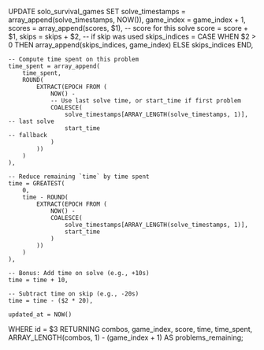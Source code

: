 UPDATE solo_survival_games
SET
    solve_timestamps = array_append(solve_timestamps, NOW()),
    game_index = game_index + 1,
    scores = array_append(scores, $1),  -- score for this solve
    score = score + $1,
    skips = skips + $2,  -- if skip was used
    skips_indices = CASE WHEN $2 > 0 THEN array_append(skips_indices, game_index) ELSE skips_indices END,

    -- Compute time spent on this problem
    time_spent = array_append(
        time_spent,
        ROUND(
            EXTRACT(EPOCH FROM (
                NOW() - 
                -- Use last solve time, or start_time if first problem
                COALESCE(
                    solve_timestamps[ARRAY_LENGTH(solve_timestamps, 1)],  -- last solve
                    start_time                                                  -- fallback
                )
            ))
        )
    ),

    -- Reduce remaining `time` by time spent
    time = GREATEST(
        0,
        time - ROUND(
            EXTRACT(EPOCH FROM (
                NOW() - 
                COALESCE(
                    solve_timestamps[ARRAY_LENGTH(solve_timestamps, 1)],
                    start_time
                )
            ))
        )
    ),

    -- Bonus: Add time on solve (e.g., +10s)
    time = time + 10,

    -- Subtract time on skip (e.g., -20s)
    time = time - ($2 * 20),

    updated_at = NOW()
WHERE id = $3
RETURNING 
    combos, 
    game_index, 
    score, 
    time,
    time_spent,
    ARRAY_LENGTH(combos, 1) - (game_index + 1) AS problems_remaining;
